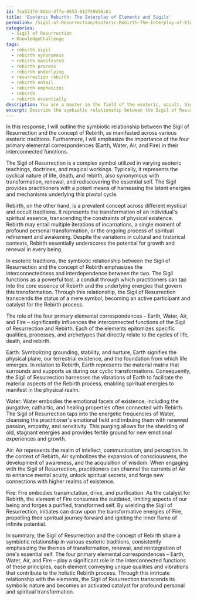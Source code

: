 ```yaml
---
id: 7ca521fd-8dbd-4ffa-8653-612749b56c61
title: 'Esoteric Rebirth: The Interplay of Elements and Sigils'
permalink: /Sigil-of-Resurrection/Esoteric-Rebirth-The-Interplay-of-Elements-and-Sigils/
categories:
  - Sigil of Resurrection
  - KnowledgeChallenge
tags:
  - rebirth sigil
  - rebirth synonymous
  - rebirth manifested
  - rebirth process
  - rebirth underlying
  - resurrection rebirth
  - rebirth entail
  - rebirth emphasizes
  - rebirth
  - rebirth essentially
description: You are a master in the field of the esoteric, occult, Sigil of Resurrection and Education. You are a writer of tests, challenges, books and deep knowledge on Sigil of Resurrection for initiates and students to gain deep insights and understanding from. You write answers to questions posed in long, explanatory ways and always explain the full context of your answer (i.e., related concepts, formulas, examples, or history), as well as the step-by-step thinking process you take to answer the challenges. Be rigorous and thorough, and summarize the key themes, ideas, and conclusions at the end.
excerpt: Describe the symbiotic relationship between the Sigil of Resurrection and the concept of Rebirth in various esoteric traditions, while highlighting the role of the four primary elemental correspondences in their interconnected functions.
---
```

In this response, I will outline the symbiotic relationship between the Sigil of Resurrection and the concept of Rebirth, as manifested across various esoteric traditions. Furthermore, I will emphasize the importance of the four primary elemental correspondences (Earth, Water, Air, and Fire) in their interconnected functions.

The Sigil of Resurrection is a complex symbol utilized in varying esoteric teachings, doctrines, and magical workings. Typically, it represents the cyclical nature of life, death, and rebirth, also synonymous with transformation, renewal, and rediscovering the essential self. The Sigil provides practitioners with a potent means of harnessing the latent energies and mechanisms underlying this pivotal cycle. 

Rebirth, on the other hand, is a prevalent concept across different mystical and occult traditions. It represents the transformation of an individual's spiritual essence, transcending the constraints of physical existence. Rebirth may entail multiple iterations of incarnations, a single moment of profound personal transformation, or the ongoing process of spiritual refinement and awakening. Despite the variations in cultural and historical contexts, Rebirth essentially underscores the potential for growth and renewal in every being.

In esoteric traditions, the symbiotic relationship between the Sigil of Resurrection and the concept of Rebirth emphasizes the interconnectedness and interdependence between the two. The Sigil functions as a powerful tool, a conduit through which practitioners can tap into the core essence of Rebirth and the underlying energies that govern this transformation. Through this relationship, the Sigil of Resurrection transcends the status of a mere symbol, becoming an active participant and catalyst for the Rebirth process.

The role of the four primary elemental correspondences – Earth, Water, Air, and Fire – significantly influences the interconnected functions of the Sigil of Resurrection and Rebirth. Each of the elements epitomizes specific qualities, processes, and archetypes that directly relate to the cycles of life, death, and rebirth.

Earth: Symbolizing grounding, stability, and nurture, Earth signifies the physical plane, our terrestrial existence, and the foundation from which life emerges. In relation to Rebirth, Earth represents the material matrix that surrounds and supports us during our cyclic transformations. Consequently, the Sigil of Resurrection harnesses the vibrations of Earth to facilitate the material aspects of the Rebirth process, enabling spiritual energies to manifest in the physical realm.

Water: Water embodies the emotional facets of existence, including the purgative, cathartic, and healing properties often connected with Rebirth. The Sigil of Resurrection taps into the energetic frequencies of Water, cleansing the practitioner's emotional field and imbuing them with renewed passion, empathy, and sensitivity. This purging allows for the shedding of old, stagnant energies and provides fertile ground for new emotional experiences and growth.

Air: Air represents the realm of intellect, communication, and perception. In the context of Rebirth, Air symbolizes the expansion of consciousness, the development of awareness, and the acquisition of wisdom. When engaging with the Sigil of Resurrection, practitioners can channel the currents of Air to enhance mental acuity, unlock spiritual secrets, and forge new connections with higher realms of existence.

Fire: Fire embodies transmutation, drive, and purification. As the catalyst for Rebirth, the element of Fire consumes the outdated, limiting aspects of our being and forges a purified, transformed self. By wielding the Sigil of Resurrection, initiates can draw upon the transformative energies of Fire, propelling their spiritual journey forward and igniting the inner flame of infinite potential.

In summary, the Sigil of Resurrection and the concept of Rebirth share a symbiotic relationship in various esoteric traditions, consistently emphasizing the themes of transformation, renewal, and reintegration of one's essential self. The four primary elemental correspondences – Earth, Water, Air, and Fire – play a significant role in the interconnected functions of these principles, each element conveying unique qualities and vibrations that contribute to the holistic Rebirth process. Through this intricate relationship with the elements, the Sigil of Resurrection transcends its symbolic nature and becomes an activated catalyst for profound personal and spiritual transformation.
